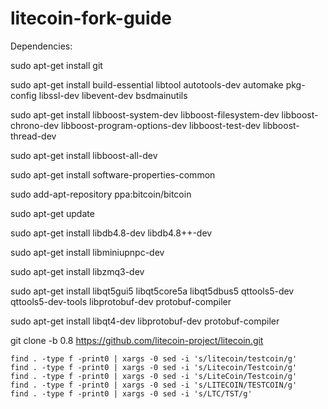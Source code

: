 # litecoin-fork-guide
Dependencies:
 
sudo apt-get install git
 
sudo apt-get install build-essential libtool autotools-dev automake pkg-config libssl-dev libevent-dev bsdmainutils
 
sudo apt-get install libboost-system-dev libboost-filesystem-dev libboost-chrono-dev libboost-program-options-dev libboost-test-dev libboost-thread-dev
 
sudo apt-get install libboost-all-dev
 
sudo apt-get install software-properties-common
 
sudo add-apt-repository ppa:bitcoin/bitcoin
 
sudo apt-get update
 
sudo apt-get install libdb4.8-dev libdb4.8++-dev
 
sudo apt-get install libminiupnpc-dev
 
sudo apt-get install libzmq3-dev
 
sudo apt-get install libqt5gui5 libqt5core5a libqt5dbus5 qttools5-dev qttools5-dev-tools libprotobuf-dev protobuf-compiler
 
sudo apt-get install libqt4-dev libprotobuf-dev protobuf-compiler
 
git clone -b 0.8 https://github.com/litecoin-project/litecoin.git
 ```
find . -type f -print0 | xargs -0 sed -i 's/litecoin/testcoin/g'
find . -type f -print0 | xargs -0 sed -i 's/Litecoin/Testcoin/g'
find . -type f -print0 | xargs -0 sed -i 's/LiteCoin/Testcoin/g'
find . -type f -print0 | xargs -0 sed -i 's/LITECOIN/TESTCOIN/g'
find . -type f -print0 | xargs -0 sed -i 's/LTC/TST/g'
```
